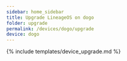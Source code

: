 ```yaml
---
sidebar: home_sidebar
title: Upgrade LineageOS on dogo
folder: upgrade
permalink: /devices/dogo/upgrade
device: dogo
---
```

{% include templates/device_upgrade.md %}
